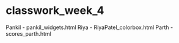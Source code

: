 # classwork_week_4

Pankil - pankil_widgets.html
Riya - RiyaPatel_colorbox.html
Parth - scores_parth.html
